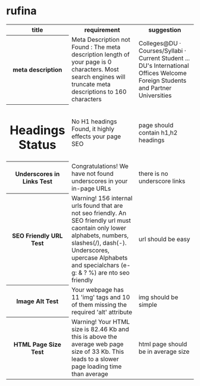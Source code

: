 # rufina
<html>
<table>
<tr>
<th>title</th><th>requirement</th><th>suggestion</th>
</tr>
<tr>
<th>meta description</th>
<td>Meta Description not Found : The meta description length of your page is 0 characters. Most search engines will truncate meta descriptions to 160 characters</td>
<td>Colleges@DU · Courses/Syllabi · Current Student ... DU's International Offices Welcome Foreign Students and Partner Universities</td>
</tr>
<tr>
<th><h1> Headings Status </h1></th>
<td>No H1 headings Found, it highly effects your page SEO</td>
<td>page should contain h1,h2 headings</td>
</tr>
<tr>
<th>Underscores in Links Test</th>
<td>Congratulations! We have not found underscores in your in-page URLs</td>
<td>there is no underscore links</td>
</tr>
<tr>
<th>SEO Friendly URL Test</th>
<td>Warning! 156 internal urls found that are not seo friendly. An SEO friendly url must caontain only lower alphabets, numbers, slashes(/), dash(-). Underscores, upercase Alphabets and specialchars (e-g: & ? %) are nto seo friendly</td>
<td>url should be easy</td>
</tr>
<tr>
<th>Image Alt Test</th>
<td>Your webpage has 11 'img' tags and 10 of them missing the required 'alt' attribute</td>
<td>img should be simple</td>
</tr>
<tr>
<th>HTML Page Size Test</th>
<td>Warning! Your HTML size is 82.46 Kb and this is above the average web page size of 33 Kb. 
This leads to a slower page loading time than average</td>
<td>html page should be in average size</td>
</tr>
</table>
</html>
